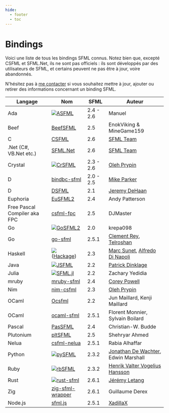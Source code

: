 ```yaml
---
hide:
  - footer
  - toc
---
```


# Bindings

Voici une liste de tous les bindings SFML connus. Notez bien que, excepté CSFML et SFML.Net, ils ne sont pas officiels : ils sont développés par des utilisateurs de SFML, et certains peuvent ne pas être à jour, voire abandonnés.

N'hésitez pas à [me contacter](mailto:webmaster@sfml-dev.org "Contacter le webmaster") si vous souhaitez mettre à jour, ajouter ou retirer des informations concernant un binding SFML.

| Langage                      | Nom                                                                                                                                                    | SFML      | Auteur                                                                                                |
|------------------------------|--------------------------------------------------------------------------------------------------------------------------------------------------------|-----------|-------------------------------------------------------------------------------------------------------|
| Ada                          | [![ASFML](https://www.sfml-dev.org/images/bindings/asfml.png)](https://github.com/mgrojo/ASFML)                                                        | 2.4 - 2.6 | Manuel                                                                                                |
| Beef                         | [BeefSFML](https://github.com/MineGame159/BeefSFML)                                                                                                    | 2.5       | EnokViking & MineGame159                                                                              |
| C                            | [CSFML](https://www.sfml-dev.org/download/csfml)                                                                                                       | 2.6       | [SFML Team](mailto:csfml@sfml-dev.org)                                                                |
| .Net (C#, VB.Net etc.)       | [SFML.Net](https://www.sfml-dev.org/download/sfml.net)                                                                                                 | 2.6       | [SFML Team](mailto:sfmlnet@sfml-dev.org)                                                              |
| Crystal                      | [![CrSFML](https://www.sfml-dev.org/images/bindings/crsfml.png)](https://github.com/oprypin/crsfml)                                                    | 2.3 - 2.6 | [Oleh Prypin](mailto:oleh@pryp.in)                                                                    |
| D                            | [bindbc-sfml](https://github.com/BindBC/bindbc-sfml)                                                                                                   | 2.0 - 2.5 | [Mike Parker](mailto:aldacron@gmail.com)                                                              |
| D                            | [DSFML](http://www.dsfml.com/)                                                                                                                         | 2.1       | [Jeremy DeHaan](mailto:dehaan.jeremiah@gmail.com)                                                     |
| Euphoria                     | [EuSFML2](https://github.com/gAndy50/EuSFML2)                                                                                                          | 2.4       | Andy Patterson                                                                                        |
| Free Pascal Compiler aka FPC | [csfml-fpc](https://github.com/DJMaster/csfml-fpc)                                                                                                     | 2.5       | DJMaster                                                                                              |
| Go                           | [![GoSFML2](https://www.sfml-dev.org/images/bindings/gosfml2.png)](https://bitbucket.org/krepa098/gosfml2)                                             | 2.0       | krepa098                                                                                              |
| Go                           | [go-sfml](https://github.com/telroshan/go-sfml)                                                                                                        | 2.5.1     | [Clement Rey](mailto:cr.rey.clement@gmail.com), [Telroshan](mailto:telroshan@gmail.com)               |
| Haskell                      | [![](https://www.sfml-dev.org/images/bindings/hssfml.png)](https://github.com/SFML-haskell/SFML) ([Hackage](https://hackage.haskell.org/package/SFML)) | 2.3       | [Marc Sunet](mailto:jeannekamikaze@gmail.com), [Alfredo Di Napoli](mailto:alfredo.dinapoli@gmail.com) |
| Java                         | [![JSFML](https://www.sfml-dev.org/images/bindings/jsfml.png)](https://jsfml.sfmlprojects.org/)                                                        | 2.2       | [Patrick Dinklage](mailto:pdinklag@gmail.com)                                                         |
| Julia                        | [![SFML.jl](https://www.sfml-dev.org/images/bindings/sfml.jl.png)](https://github.com/zyedidia/SFML.jl)                                                | 2.2       | Zachary Yedidia                                                                                       |
| mruby                        | [mruby-sfml](https://github.com/IceDragon200/mruby-sfml)                                                                                               | 2.4       | [Corey Powell](mailto:mistdragon100@gmail.com)                                                        |
| Nim                          | [nim-csfml](https://github.com/BlaXpirit/nim-csfml)                                                                                                    | 2.3       | [Oleh Prypin](mailto:blaxpirit@gmail.com)                                                             |
| OCaml                        | [Ocsfml](https://github.com/JoeDralliam/Ocsfml)                                                                                                        | 2.2       | Jun Maillard, Kenji Maillard                                                                          |
| OCaml                        | [ocaml-sfml](https://github.com/fccm/ocaml-sfml)                                                                                                       | 2.5.1     | Florent Monnier, Sylvain Boilard                                                                      |
| Pascal                       | [PasSFML](https://github.com/CWBudde/PasSFML)                                                                                                          | 2.4       | Christian-W. Budde                                                                                    |
| Plutonium                    | [pltSFML](https://github.com/shehryar49/pltSFML)                                                                                                       | 2.5       | Shehryar Ahmed                                                                                        |
| Nelua                        | [csfml-nelua](https://github.com/Rabios/nelua-fun/tree/main/csfml)                                                                                     | 2.5.1     | Rabia Alhaffar                                                                                        |
| Python                       | [![pySFML](https://www.sfml-dev.org/images/bindings/python-sfml.png)](https://github.com/Sonkun/python-sfml)                                           | 2.3.2     | [Jonathan De Wachter](mailto:dewachter.jonathan@gmail.com), Edwin Marshall                            |
| Ruby                         | [![rbSFML](https://www.sfml-dev.org/images/bindings/rbsfml.png)](https://github.com/Groogy/rbSFML)                                                     | 2.3.2     | [Henrik Valter Vogelius Hansson](mailto:groogy@groogy.se)                                             |
| Rust                         | [![rust-sfml](https://www.sfml-dev.org/images/bindings/rust-sfml.png)](https://github.com/jeremyletang/rust-sfml)                                      | 2.6.1     | [Jérémy Letang](mailto:letang.jeremy@gmail.com)                                                       |
| Zig                          | [zig-sfml-wrapper](https://github.com/Guigui220D/zig-sfml-wrapper)                                                                                     | 2.6.1     | Guillaume Derex                                                                                       |
| Node.js                      | [sfml.js](https://github.com/XadillaX/node-sfml)                                                                                                       | 2.5.1     | [XadillaX](https://github.com/XadillaX)                                                               |